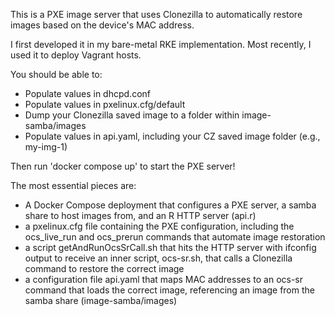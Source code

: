 
This is a PXE image server that uses Clonezilla to automatically restore images based on the device's MAC address. 

I first developed it in my bare-metal RKE implementation. Most recently, I used it to deploy Vagrant hosts. 

You should be able to:
- Populate values in dhcpd.conf
- Populate values in pxelinux.cfg/default
- Dump your Clonezilla saved image to a folder within image-samba/images
- Populate values in api.yaml, including your CZ saved image folder (e.g., my-img-1)

Then run 'docker compose up' to start the PXE server!

The most essential pieces are:
- A Docker Compose deployment that configures a PXE server, a samba share to host images from, and an R HTTP server (api.r)
- a pxelinux.cfg file containing the PXE configuration, including the ocs_live_run and ocs_prerun commands that automate image restoration
- a script getAndRunOcsSrCall.sh that hits the HTTP server with ifconfig output to receive an inner script, ocs-sr.sh, that calls a Clonezilla command to restore the correct image
- a configuration file api.yaml that maps MAC addresses to an ocs-sr command that loads the correct image, referencing an image from the samba share (image-samba/images)
